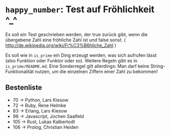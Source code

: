 # `happy_number`: Test auf Fröhlichkeit ^_^

Es soll ein Test geschrieben werden, der true zurück gibt, wenn die übergebene Zahl eine fröhliche Zahl ist und false sonst. ( http://de.wikipedia.org/wiki/Fr%C3%B6hliche_Zahl )

Es soll wie in `is_prime` ein Ding erzeugt werden, was sich aufrufen lässt (also Funktion oder Funktor oder so). Weitere Regeln gibt es in `is_prime/README.md`. Eine Sonderregel gilt allerdings: Man darf keine String-Funktionalität nutzen, um die einzelnen Ziffern einer Zahl zu bekommen!

## Bestenliste
* 70  -> Python, Lars Kiesow
* 72  -> Ruby, Rene Helmke
* 83  -> Erlang, Lars Kiesow
* 96 -> Javascript, Jochen Saalfeld
* 105 -> Rust, Lukas Kalbertodt
* 106 -> Prolog, Christian Heiden
